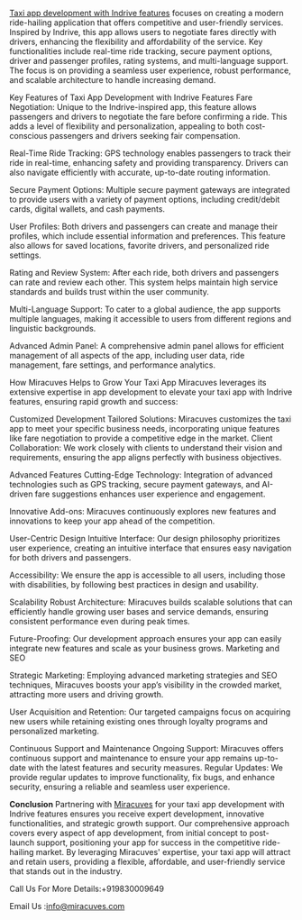 <a href="https://miracuves.com/solutions/indriver-clone/">Taxi app development with Indrive features</a>
 focuses on creating a modern ride-hailing application that offers competitive and user-friendly services. Inspired by Indrive, this app allows users to negotiate fares directly with drivers, enhancing the flexibility and affordability of the service. Key functionalities include real-time ride tracking, secure payment options, driver and passenger profiles, rating systems, and multi-language support. The focus is on providing a seamless user experience, robust performance, and scalable architecture to handle increasing demand.

Key Features of Taxi App Development with Indrive Features
Fare Negotiation: Unique to the Indrive-inspired app, this feature allows passengers and drivers to negotiate the fare before confirming a ride. This adds a level of flexibility and personalization, appealing to both cost-conscious passengers and drivers seeking fair compensation.

Real-Time Ride Tracking: GPS technology enables passengers to track their ride in real-time, enhancing safety and providing transparency. Drivers can also navigate efficiently with accurate, up-to-date routing information.

Secure Payment Options: Multiple secure payment gateways are integrated to provide users with a variety of payment options, including credit/debit cards, digital wallets, and cash payments.

User Profiles: Both drivers and passengers can create and manage their profiles, which include essential information and preferences. This feature also allows for saved locations, favorite drivers, and personalized ride settings.

Rating and Review System: After each ride, both drivers and passengers can rate and review each other. This system helps maintain high service standards and builds trust within the user community.

Multi-Language Support: To cater to a global audience, the app supports multiple languages, making it accessible to users from different regions and linguistic backgrounds.

Advanced Admin Panel: A comprehensive admin panel allows for efficient management of all aspects of the app, including user data, ride management, fare settings, and performance analytics.

How Miracuves Helps to Grow Your Taxi App
Miracuves leverages its extensive expertise in app development to elevate your taxi app with Indrive features, ensuring rapid growth and success:

Customized Development
Tailored Solutions: Miracuves customizes the taxi app to meet your specific business needs, incorporating unique features like fare negotiation to provide a competitive edge in the market.
Client Collaboration: We work closely with clients to understand their vision and requirements, ensuring the app aligns perfectly with business objectives.

Advanced Features
Cutting-Edge Technology: Integration of advanced technologies such as GPS tracking, secure payment gateways, and AI-driven fare suggestions enhances user experience and engagement.

Innovative Add-ons: Miracuves continuously explores new features and innovations to keep your app ahead of the competition.

User-Centric Design
Intuitive Interface: Our design philosophy prioritizes user experience, creating an intuitive interface that ensures easy navigation for both drivers and passengers.

Accessibility: We ensure the app is accessible to all users, including those with disabilities, by following best practices in design and usability.

Scalability
Robust Architecture: Miracuves builds scalable solutions that can efficiently handle growing user bases and service demands, ensuring consistent performance even during peak times.

Future-Proofing: Our development approach ensures your app can easily integrate new features and scale as your business grows.
Marketing and SEO

Strategic Marketing: Employing advanced marketing strategies and SEO techniques, Miracuves boosts your app’s visibility in the crowded market, attracting more users and driving growth.

User Acquisition and Retention: Our targeted campaigns focus on acquiring new users while retaining existing ones through loyalty programs and personalized marketing.

Continuous Support and Maintenance
Ongoing Support: Miracuves offers continuous support and maintenance to ensure your app remains up-to-date with the latest features and security measures.
Regular Updates: We provide regular updates to improve functionality, fix bugs, and enhance security, ensuring a reliable and seamless user experience.

**Conclusion**
Partnering with <a href="https://miracuves.com">Miracuves</a> for your taxi app development with Indrive features ensures you receive expert development, innovative functionalities, and strategic growth support. Our comprehensive approach covers every aspect of app development, from initial concept to post-launch support, positioning your app for success in the competitive ride-hailing market. By leveraging Miracuves' expertise, your taxi app will attract and retain users, providing a flexible, affordable, and user-friendly service that stands out in the industry.

 Call Us For More Details:+919830009649

Email Us :info@miracuves.com
